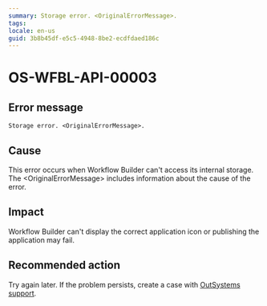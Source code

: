 ```yaml
---
summary: Storage error. <OriginalErrorMessage>.
tags:
locale: en-us
guid: 3b8b45df-e5c5-4948-8be2-ecdfdaed186c
---
```


# OS-WFBL-API-00003

## Error message

`Storage error. <OriginalErrorMessage>.`

## Cause

This error occurs when Workflow Builder can't access its internal storage.
The &lt;OriginalErrorMessage&gt; includes information about the cause of the error.

## Impact

Workflow Builder can't display the correct application icon or publishing the application may fail.

## Recommended action

Try again later. If the problem persists, create a case with [OutSystems support](https://success.outsystems.com/Support).

